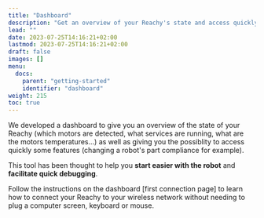 ```yaml
---
title: "Dashboard"
description: "Get an overview of your Reachy's state and access quickly some features with Reachy's dashboard."
lead: ""
date: 2023-07-25T14:16:21+02:00
lastmod: 2023-07-25T14:16:21+02:00
draft: false
images: []
menu:
  docs:
    parent: "getting-started"
    identifier: "dashboard"
weight: 215
toc: true
---
```


We developed a dashboard to give you an overview of the state of your Reachy (which motors are detected, what services are running, what are the motors temperatures...) as well as giving you the possiblity to access quickly some features (changing a robot's part compliance for example).

This tool has been thought to help you **start easier with the robot** and **facilitate quick debugging**.

Follow the instructions on the dashboard [first connection page] to learn how to connect your Reachy to your wireless network without needing to plug a computer screen, keyboard or mouse.
